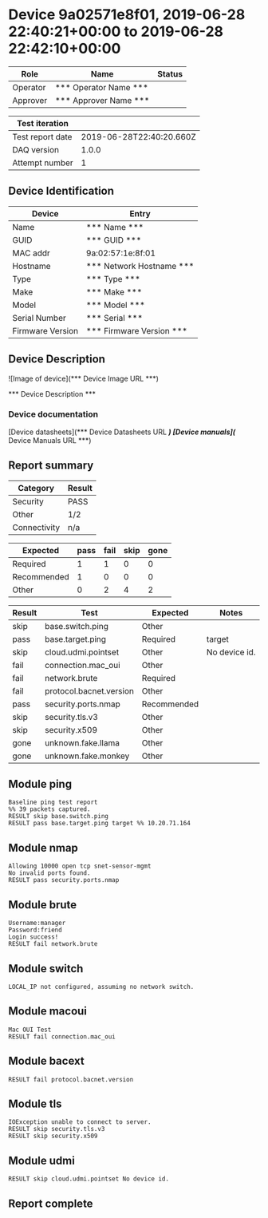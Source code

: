 # Device 9a02571e8f01, 2019-06-28 22:40:21+00:00 to 2019-06-28 22:42:10+00:00

|  Role  |      Name              | Status |
|--------|------------------------|--------|
|Operator| *** Operator Name *** |        |
|Approver| *** Approver Name *** |        |

| Test iteration   |                        |
|------------------|------------------------|
| Test report date | 2019-06-28T22:40:20.660Z |
| DAQ version      | 1.0.0 |
| Attempt number   | 1 |

## Device Identification

| Device            | Entry              |
|-------------------|--------------------|
| Name              | *** Name *** |
| GUID              | *** GUID *** |
| MAC addr          | 9a:02:57:1e:8f:01 |
| Hostname          | *** Network Hostname *** |
| Type              | *** Type *** |
| Make              | *** Make *** |
| Model             | *** Model *** |
| Serial Number     | *** Serial *** |
| Firmware Version  | *** Firmware Version *** |

## Device Description

![Image of device](*** Device Image URL ***)

*** Device Description ***


### Device documentation

[Device datasheets](*** Device Datasheets URL ***)
[Device manuals](*** Device Manuals URL ***)

## Report summary

|Category|Result|
|---|---|
|Security|PASS|
|Other|1/2|
|Connectivity|n/a|

|Expected|pass|fail|skip|gone|
|---|---|---|---|---|
|Required|1|1|0|0|
|Recommended|1|0|0|0|
|Other|0|2|4|2|

|Result|Test|Expected|Notes|
|---|---|---|---|
|skip|base.switch.ping|Other||
|pass|base.target.ping|Required|target|
|skip|cloud.udmi.pointset|Other|No device id.|
|fail|connection.mac_oui|Other||
|fail|network.brute|Required||
|fail|protocol.bacnet.version|Other||
|pass|security.ports.nmap|Recommended||
|skip|security.tls.v3|Other||
|skip|security.x509|Other||
|gone|unknown.fake.llama|Other||
|gone|unknown.fake.monkey|Other||


## Module ping

```
Baseline ping test report
%% 39 packets captured.
RESULT skip base.switch.ping
RESULT pass base.target.ping target %% 10.20.71.164
```

## Module nmap

```
Allowing 10000 open tcp snet-sensor-mgmt
No invalid ports found.
RESULT pass security.ports.nmap
```

## Module brute

```
Username:manager
Password:friend
Login success!
RESULT fail network.brute
```

## Module switch

```
LOCAL_IP not configured, assuming no network switch.
```

## Module macoui

```
Mac OUI Test
RESULT fail connection.mac_oui
```

## Module bacext

```
RESULT fail protocol.bacnet.version
```

## Module tls

```
IOException unable to connect to server.
RESULT skip security.tls.v3
RESULT skip security.x509
```

## Module udmi

```
RESULT skip cloud.udmi.pointset No device id.
```

## Report complete

